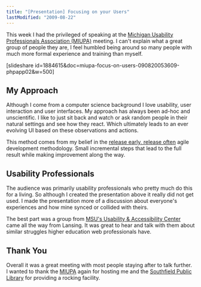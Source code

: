 ```yaml
---
title: "[Presentation] Focusing on your Users"
lastModified: "2009-08-22"
---
```


This week I had the privileged of speaking at the [Michigan Usability Professionals Association (MIUPA)](http://miupa.org/fresh/break-through-the-administrative-barriers-and-focus-on-your-users/) meeting. I can't explain what a great group of people they are, I feel humbled being around so many people with much more formal experience and training than myself.

\[slideshare id=1884615&doc=miupa-focus-on-users-090820053609-phpapp02&w=500\]

## My Approach

Although I come from a computer science background I love usability, user interaction and user interfaces. My approach has always been ad-hoc and unscientific. I like to just sit back and watch or ask random people in their natural settings and see how they react. Which ultimately leads to an ever evolving UI based on these observations and actions.

This method comes from my belief in the [release early, release often](http://en.wikipedia.org/wiki/Agile_software_development) agile development methodology. Small incremental steps that lead to the full result while making improvement along the way.

## Usability Professionals

The audience was primarily usability professionals who pretty much do this for a living. So although I created the presentation above it really did not get used. I made the presentation more of a discussion about everyone's experiences and how mine synced or collided with theirs.

The best part was a group from [MSU's Usability & Accessibility Center](http://usability.msu.edu/) came all the way from Lansing. It was great to hear and talk with them about similar struggles higher education web professionals have.

## Thank You

Overall it was a great meeting with most people staying after to talk further. I wanted to thank the [MIUPA](http://miupa.org/) again for hosting me and the [Southfield Public Library](http://www.sfldlib.org/) for providing a rocking facility.

